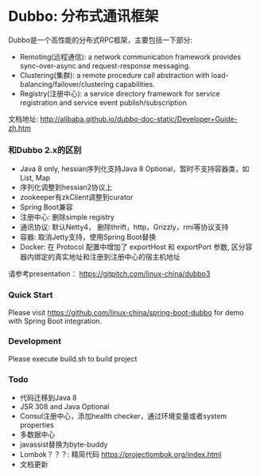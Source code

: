 Dubbo: 分布式通讯框架
======================================
Dubbo是一个高性能的分布式RPC框架，主要包括一下部分:

* Remoting(远程通信): a network communication framework provides sync-over-async and request-response messaging.
* Clustering(集群): a remote procedure call abstraction with load-balancing/failover/clustering capabilities.
* Registry(注册中心): a service directory framework for service registration and service event publish/subscription

文档地址: http://alibaba.github.io/dubbo-doc-static/Developer+Guide-zh.htm

### 和Dubbo 2.x的区别

* Java 8 only, hessian序列化支持Java 8 Optional，暂时不支持容器类，如List, Map
* 序列化调整到hessian2协议上
* zookeeper有zkClient调整到curator
* Spring Boot兼容
* 注册中心: 删除simple registry
* 通讯协议: 默认Netty4， 删除thrift，http，Grizzly，rmi等协议支持
* 容器: 取消Jetty支持，使用Spring Boot替换
* Docker: 在 Protocol 配置中增加了 exportHost 和 exportPort 参数, 区分容器内绑定的真实地址和注册到注册中心的宿主机地址

请参考presentation： https://gitpitch.com/linux-china/dubbo3

### Quick Start

Please visit https://github.com/linux-china/spring-boot-dubbo for demo with Spring Boot integration.

### Development

Please execute build.sh to build project

### Todo

* 代码迁移到Java 8
* JSR 308 and Java Optional
* Consul注册中心，添加health checker，通过环境变量或者system properties
* 多数据中心
* javassist替换为byte-buddy
* Lombok？？？: 精简代码 https://projectlombok.org/index.html
* 文档更新